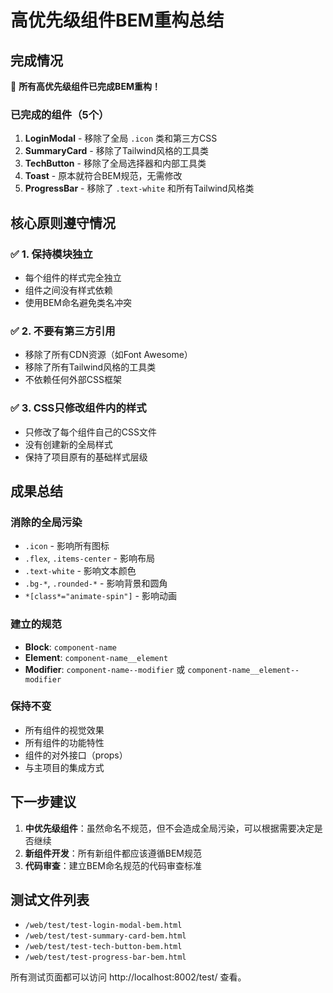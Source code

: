 # 高优先级组件BEM重构总结

## 完成情况

🎉 **所有高优先级组件已完成BEM重构！**

### 已完成的组件（5个）

1. **LoginModal** - 移除了全局 `.icon` 类和第三方CSS
2. **SummaryCard** - 移除了Tailwind风格的工具类
3. **TechButton** - 移除了全局选择器和内部工具类
4. **Toast** - 原本就符合BEM规范，无需修改
5. **ProgressBar** - 移除了 `.text-white` 和所有Tailwind风格类

## 核心原则遵守情况

### ✅ 1. 保持模块独立
- 每个组件的样式完全独立
- 组件之间没有样式依赖
- 使用BEM命名避免类名冲突

### ✅ 2. 不要有第三方引用
- 移除了所有CDN资源（如Font Awesome）
- 移除了所有Tailwind风格的工具类
- 不依赖任何外部CSS框架

### ✅ 3. CSS只修改组件内的样式
- 只修改了每个组件自己的CSS文件
- 没有创建新的全局样式
- 保持了项目原有的基础样式层级

## 成果总结

### 消除的全局污染
- `.icon` - 影响所有图标
- `.flex`, `.items-center` - 影响布局
- `.text-white` - 影响文本颜色
- `.bg-*`, `.rounded-*` - 影响背景和圆角
- `*[class*="animate-spin"]` - 影响动画

### 建立的规范
- **Block**: `component-name`
- **Element**: `component-name__element`
- **Modifier**: `component-name--modifier` 或 `component-name__element--modifier`

### 保持不变
- 所有组件的视觉效果
- 所有组件的功能特性
- 组件的对外接口（props）
- 与主项目的集成方式

## 下一步建议

1. **中优先级组件**：虽然命名不规范，但不会造成全局污染，可以根据需要决定是否继续
2. **新组件开发**：所有新组件都应该遵循BEM规范
3. **代码审查**：建立BEM命名规范的代码审查标准

## 测试文件列表

- `/web/test/test-login-modal-bem.html`
- `/web/test/test-summary-card-bem.html`
- `/web/test/test-tech-button-bem.html`
- `/web/test/test-progress-bar-bem.html`

所有测试页面都可以访问 http://localhost:8002/test/ 查看。 